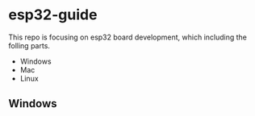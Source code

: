 # esp32-guide
This repo is focusing on esp32 board development, which including the folling parts.
  * Windows
  * Mac
  * Linux

## Windows
